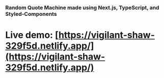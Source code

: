 ### Random Quote Machine made using Next.js, TypeScript, and Styled-Components

# Live demo: [https://vigilant-shaw-329f5d.netlify.app/](https://vigilant-shaw-329f5d.netlify.app/)
